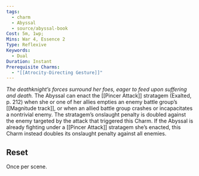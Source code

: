 ```yaml
---
tags:
  - charm
  - Abyssal
  - source/abyssal-book
Cost: 5m, 1wp; 
Mins: War 4, Essence 2
Type: Reflexive
Keywords:
  - Dual
Duration: Instant
Prerequisite Charms:
  - "[[Atrocity-Directing Gesture]]"
---
```

*The deathknight’s forces surround her foes, eager to feed upon suffering and death.*
The Abyssal can enact the [[Pincer Attack]] stratagem (Exalted, p. 212) when she or one of her allies empties an enemy battle group’s [[Magnitude track]], or when an allied battle group crashes or incapacitates a nontrivial enemy. The stratagem’s onslaught penalty is doubled against the enemy targeted by the attack that triggered this Charm.
If the Abyssal is already fighting under a [[Pincer Attack]] stratagem she’s enacted, this Charm instead doubles its onslaught penalty against all enemies.
## Reset 
Once per scene.